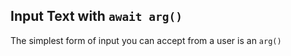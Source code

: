 <meta sectionIndex="1">
<meta url="https://github.com/johnlindquist/kit/discussions/793">
<meta id="D_kwDOEu7MBc4AP9TP">
<meta title="Basic Text Input">
<meta section="Essentials">
<meta i="0">    
<meta path="docs/basic-text-input">

## Input Text with `await arg()`

The simplest form of input you can accept from a user is an `arg()`
